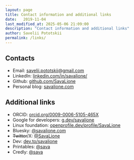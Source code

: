 ```yaml
---
layout: page
title: Contact information and additional links
date:   2019-11-04
last_modified_at: 2025-05-06 21:09:00
description: "Contact information and additional links"
author: Savelii Pototskii
permalink: /links/
---
```


## Contacts
* Email: savelii.pototskii@gmail.com
* LinkedIn: [linkedin.com/in/savalione/](https://www.linkedin.com/in/savalione/)
* Github: [github.com/SavaLione](https://github.com/SavaLione)
* Personal blog: [savalione.com](https://savalione.com)

## Additional links
* ORCID: [orcid.org/0009-0006-5105-465X](https://orcid.org/0009-0006-5105-465X)
* Google for developers: [g.dev/savalione](https://g.dev/savalione)
* Linux foundation: [openprofile.dev/profile/SavaLione](https://openprofile.dev/profile/SavaLione)
* Bluesky: [@savalione.com](https://bsky.app/profile/savalione.com)
* ~~Twitter~~/X: [@SavaLione](https://x.com/SavaLione)
* Dev: [dev.to/savalione](https://dev.to/savalione)
* Printables: [@sava](https://www.printables.com/@sava)
* Credly: [@sava](https://www.credly.com/users/sava)

